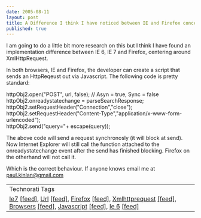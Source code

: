 ```yaml
---
date: 2005-08-11
layout: post
title: A Difference I think I have noticed between IE and Firefox concerning XmlHttpRequest
published: true
---
```

I am going to do a little bit more research on this but I think I have found an implementation difference between IE 6, IE 7 and Firefox, centering around XmlHttpRequest.<p />In both browsers, IE and Firefox, the developer can create a script that sends an HttpReqeust out via Javascript.  The following code is pretty standard:<p />httpObj2.open("POST", url, false);  // Asyn = true, Sync = false<br />httpObj2.onreadystatechange = parseSearchResponse;<br />httpObj2.setRequestHeader("Connection","close"); <br />httpObj2.setRequestHeader("Content-Type","application/x-www-form-urlencoded");<br />httpObj2.send("query="+ escape(query)); <p />The above code will send a request synchronosly (it will block at send).  Now Internet Explorer will still call the function attached to the onreadystatechange event after the send has finished blocking.  Firefox on the otherhand will not call it.<p />Which is the correct behaviour.  If anyone knows email me at <a href="mailto:paul.kinlan@gmail.com">paul.kinlan@gmail.com</a><p /><table class="TechnoratiHead TagHeader">
<tr><td>Technorati Tags</td></tr>
<tr class="Technorati"><td>
<a href="http://www.technorati.com/tag/Ie7" class="Tag" rel="tag">Ie7</a> <a href="http://feeds.technorati.com/feed/posts/tag/Ie7" class="Tag">[feed]</a>, <a href="http://www.technorati.com/tag/Url" class="Tag" rel="tag">Url</a> <a href="http://feeds.technorati.com/feed/posts/tag/Url" class="Tag">[feed]</a>, <a href="http://www.technorati.com/tag/Firefox" class="Tag" rel="tag">Firefox</a> <a href="http://feeds.technorati.com/feed/posts/tag/Firefox" class="Tag">[feed]</a>, <a href="http://www.technorati.com/tag/Xmlhttprequest" class="Tag" rel="tag">Xmlhttprequest</a> <a href="http://feeds.technorati.com/feed/posts/tag/Xmlhttprequest" class="Tag">[feed]</a>, <a href="http://www.technorati.com/tag/Browsers" class="Tag" rel="tag">Browsers</a> <a href="http://feeds.technorati.com/feed/posts/tag/Browsers" class="Tag">[feed]</a>, <a href="http://www.technorati.com/tag/Javascript" class="Tag" rel="tag">Javascript</a> <a href="http://feeds.technorati.com/feed/posts/tag/Javascript" class="Tag">[feed]</a>, <a href="http://www.technorati.com/tag/Ie%206" class="Tag" rel="tag">Ie 6</a> <a href="http://feeds.technorati.com/feed/posts/tag/Ie%206" class="Tag">[feed]</a>
</td></tr>
</table><div class="blogger-post-footer"><img class="posterous_download_image" src="https://blogger.googleusercontent.com/tracker/8109338-112379607017582421?l=www.kinlan.co.uk%2Findex.html" height="1" alt="" width="1" /></div>


